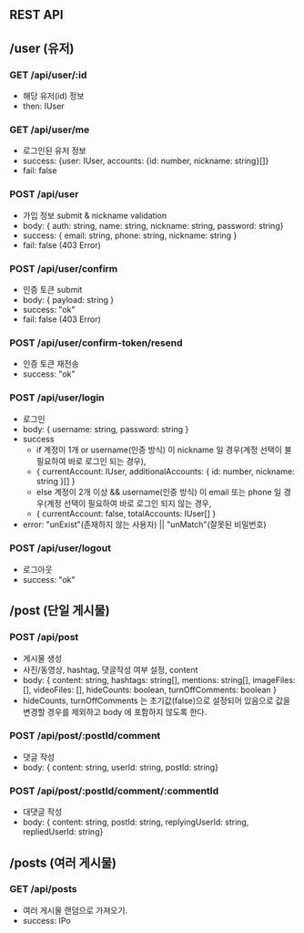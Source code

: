 ## REST API

## /user (유저)

### GET /api/user/:id
- 해당 유저(id) 정보
- then: IUser

### GET /api/user/me
- 로그인된 유저 정보
- success: {user: IUser, accounts: {id: number, nickname: string}[]}
- fail: false

### POST /api/user
- 가입 정보 submit & nickname validation
- body: { auth: string, name: string, nickname: string, password: string}
- success: { email: string, phone: string, nickname: string }
- fail: false (403 Error)

### POST /api/user/confirm
- 인증 토큰 submit
- body: { payload: string }
- success: "ok"
- fail: false (403 Error)

### POST /api/user/confirm-token/resend
- 인증 토큰 재전송
- success: "ok"

### POST /api/user/login
- 로그인
- body: { username: string, password: string }
- success
    - if 계정이 1개 or username(인증 방식) 이 nickname 일 경우(계정 선택이 불필요하여 바로 로그인 되는 경우),
    - { currentAccount: IUser, additionalAccounts: { id: number, nickname: string }[] }
    - else 계정이 2개 이상 && username(인증 방식) 이 email 또는 phone 일 경우(계정 선택이 필요하여 바로 로그인 되지 않는 경우,
    - { currentAccount: false, totalAccounts: IUser[] }
- error: "unExist"(존재하지 않는 사용자) || "unMatch"(잘못된 비밀번호)


### POST /api/user/logout
- 로그아웃
- success: "ok"


## /post (단일 게시물)

### POST /api/post
- 게시물 생성
- 사진/동영상, hashtag, 댓글작성 여부 설정, content
- body: { content: string, hashtags: string[], mentions: string[], imageFiles: [], videoFiles: [], hideCounts: boolean, turnOffComments: boolean }
- hideCounts, turnOffComments 는 초기값(false)으로 설정되어 있음으로 값을 변경할 경우를 제외하고 body 에 포함하지 않도록 한다.


### POST /api/post/:postId/comment
- 댓글 작성
- body: { content: string, userId: string, postId: string}

### POST /api/post/:postId/comment/:commentId
- 대댓글 작성
- body: { content: string, postId: string, replyingUserId: string, repliedUserId: string}

## /posts (여러 게시물)

### GET /api/posts
- 여러 게시물 랜덤으로 가져오기.
- success: IPo